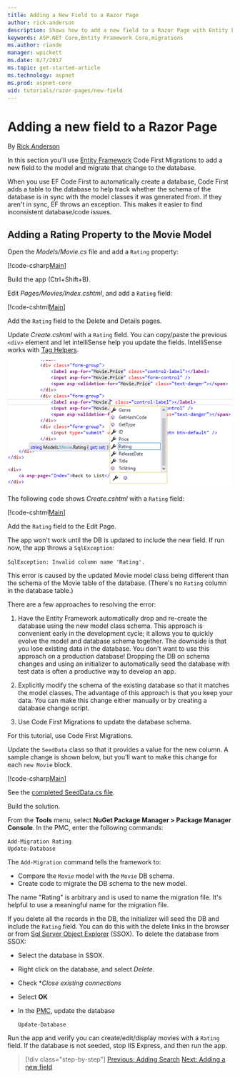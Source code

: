 ```yaml
---
title: Adding a New Field to a Razor Page
author: rick-anderson
description: Shows how to add a new field to a Razor Page with Entity Framework Core
keywords: ASP.NET Core,Entity Framework Core,migrations
ms.author: riande
manager: wpickett
ms.date: 8/7/2017
ms.topic: get-started-article
ms.technology: aspnet
ms.prod: aspnet-core
uid: tutorials/razor-pages/new-field
---
```

# Adding a new field to a Razor Page

By [Rick Anderson](https://twitter.com/RickAndMSFT)

In this section you'll use [Entity Framework](http://docs.efproject.net/en/latest/platforms/aspnetcore/new-db.html) Code First Migrations to add a new field to the model and migrate that change to the database.

When you use EF Code First to automatically create a database, Code First adds a table to the database to help track whether the schema of the database is in sync with the model classes it was generated from. If they aren't in sync, EF throws an exception. This makes it easier to find inconsistent database/code issues.

## Adding a Rating Property to the Movie Model

Open the *Models/Movie.cs* file and add a `Rating` property:

[!code-csharp[Main](razor-pages-start/sample/RazorPagesMovie/Models/MovieDateRating.cs?highlight=11&range=7-18)]

Build the app (Ctrl+Shift+B).

Edit *Pages/Movies/Index.cshtml*, and add a `Rating` field:

[!code-cshtml[Main](razor-pages-start/sample/RazorPagesMovie/Pages/Movies/Index.cshtml?highlight=40-42,61-63)]

Add the `Rating` field to the Delete and Details pages.

Update *Create.cshtml* with a `Rating` field. You can copy/paste the previous `<div>` element and let intelliSense help you update the fields. IntelliSense works with [Tag Helpers](xref:mvc/views/tag-helpers/intro).

![The developer has typed the letter R for the attribute value of asp-for in the second label element of the view. An Intellisense contextual menu has appeared showing the available fields, including Rating, which is highlighted in the list automatically. When the developer clicks the field or presses Enter on the keyboard, the value will be set to Rating.](new-field/_static/cr.png)

The following code shows *Create.cshtml* with a `Rating` field:

[!code-cshtml[Main](razor-pages-start/sample/RazorPagesMovie/Pages/Movies/Create.cshtml?highlight=31-35)]

Add the `Rating` field to the Edit Page.

The app won't work until the DB is updated to include the new field. If run now, the app throws a `SqlException`:

`SqlException: Invalid column name 'Rating'.`

This error is caused by the updated Movie model class being different than the schema of the Movie table of the database. (There's no `Rating` column in the database table.)

There are a few approaches to resolving the error:

1. Have the Entity Framework automatically drop and re-create the database using  the new model class schema. This approach is convenient early in the development cycle; it allows you to quickly evolve the model and database schema together. The downside is that you lose existing data in the database. You don't want to use this approach on a production database! Dropping the DB on schema changes and using an initializer to automatically seed the database with test data is often a productive way to develop an app.

2. Explicitly modify the schema of the existing database so that it matches the model classes. The advantage of this approach is that you keep your data. You can make this change either manually or by creating a database change script.

3. Use Code First Migrations to update the database schema.

For this tutorial, use Code First Migrations.

Update the `SeedData` class so that it provides a value for the new column. A sample change is shown below, but you'll want to make this change for each `new Movie` block.

[!code-csharp[Main](razor-pages-start/sample/RazorPagesMovie/Models/SeedDataRating.cs?name=snippet1&highlight=6)]

See the [completed SeedData.cs file](https://github.com/aspnet/Docs/blob/master/aspnetcore/tutorials/razor-pages/razor-pages-start/sample/RazorPagesMovie/Models/SeedDataRating.cs).

Build the solution.

<a name="pmc"></a>

From the **Tools** menu, select **NuGet Package Manager > Package Manager Console**.
In the PMC, enter the following commands:

```PMC
Add-Migration Rating
Update-Database
```

The `Add-Migration` command tells the framework to:

* Compare the `Movie` model with the `Movie` DB schema.
* Create code to migrate the DB schema to the new model.

The name "Rating" is arbitrary and is used to name the migration file. It's helpful to use a meaningful name for the migration file.

<a name="ssox"></a>
If you delete all the records in the DB, the initializer will seed the DB and include the `Rating` field. You can do this with the delete links in the browser or from [Sql Server Object Explorer](xref:tutorials/razor-pages/sql#ssox) (SSOX). To delete the database from SSOX:

* Select the database in SSOX.
* Right click on the database, and select *Delete*.
* Check **Close existing connections*
* Select **OK**
* In the [PMC](xref:tutorials/razor-pages/new-field#pmc), update the database 

    ```PMC
    Update-Database
    ```

Run the app and verify you can create/edit/display movies with a `Rating` field. If the database is not seeded, stop IIS Express, and then run the app.

>[!div class="step-by-step"]
[Previous: Adding Search](xref:tutorials/razor-pages/search)
[Next: Adding a new field](xref:tutorials/razor-pages/new-field)
